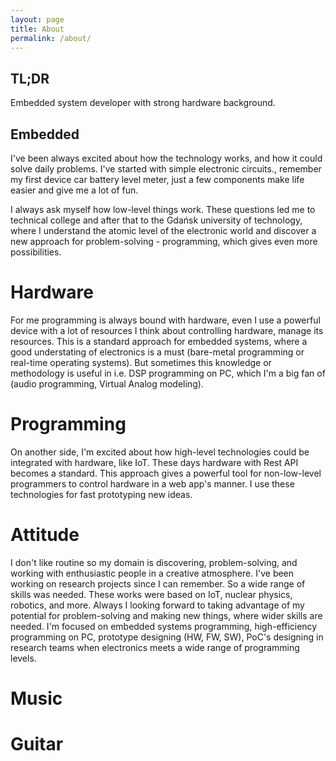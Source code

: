 ```yaml
---
layout: page
title: About
permalink: /about/
---
```


## TL;DR
Embedded system developer with strong hardware background.

## Embedded
I've been always excited about how the technology works, and how it could solve daily problems. I've started with simple electronic circuits., remember my first device car battery level meter, just a few components make life easier and give me a lot of fun.

I always ask myself how low-level things work. These questions led me to technical college and after that to the Gdańsk university of technology, where I understand the atomic level of the electronic world and discover a new approach for problem-solving - programming, which gives even more possibilities.

# Hardware
For me programming is always bound with hardware, even I use a powerful device with a lot of resources I think about controlling hardware, manage its resources. This is a standard approach for embedded systems, where a good understating of electronics is a must (bare-metal programming or real-time operating systems). But sometimes this knowledge or methodology is useful in i.e. DSP programming on PC, which I'm a big fan of (audio programming, Virtual Analog modeling).

# Programming
On another side, I'm excited about how high-level technologies could be integrated with hardware, like IoT. These days hardware with Rest API becomes a standard. This approach gives a powerful tool for non-low-level programmers to control hardware in a web app's manner. I use these technologies for fast prototyping new ideas.

# Attitude
I don't like routine so my domain is discovering, problem-solving, and working with enthusiastic people in a creative atmosphere. I've been working on research projects since I can remember. So a wide range of skills was needed. These works were based on IoT, nuclear physics, robotics, and more. Always I looking forward to taking advantage of my potential for problem-solving and making new things, where wider skills are needed. I'm focused on embedded systems programming, high-efficiency programming on PC, prototype designing (HW, FW, SW), PoC's designing in research teams when electronics meets a wide range of programming levels.

# Music



# Guitar